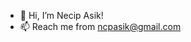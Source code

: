 - 👋 Hi, I’m Necip Asik!
- 📫 Reach me from ncpasik@gmail.com

<!---
Astosi/Astosi is a ✨ special ✨ repository because its `README.md` (this file) appears on your GitHub profile.
You can click the Preview link to take a look at your changes.
--->

